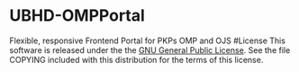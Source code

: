 # UBHD-OMPPortal
Flexible, responsive Frontend Portal for  PKPs OMP and OJS
#License
This software is released under the the [GNU General Public License](LICENSE.md).
See the file COPYING included with this distribution for the terms of this license.



